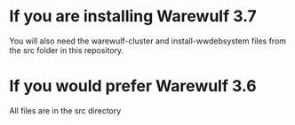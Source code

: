 # If you are installing Warewulf 3.7

You will also need the warewulf-cluster and install-wwdebsystem files from the src folder in this repository.

# If you would prefer Warewulf 3.6

All files are in the src directory
